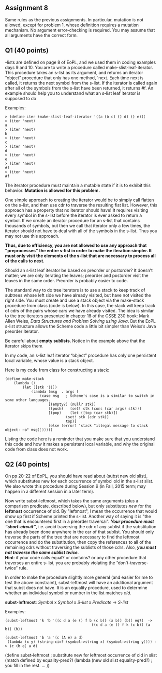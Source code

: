 ## Assignment 8

Same rules as the previous assignments.  In particular, mutation is not allowed, except for problem 1, whose definition requires a mutation mechanism.
No argument error-checking is required.  You may assume that all arguments have the correct form.

## Q1 (40 points)

-lists are defined on page 8 of EoPL, and we used them in coding examples days 9 and 10.  You are to write a procedure called make-slist-leaf-iterator.  This procedure takes an s-list as its argument, and returns an iterator “object” procedure that only has one method, 'next.  Each time next is called, it returns the next symbol from the s-list.  If the iterator is called again after all of the symbols from the s-list have been returned, it returns #f.  An example should help you to understand what an s-list leaf iterator is supposed to do

Examples: 

    > (define iter (make-slist-leaf-iterator '((a (b c) () d) () e)))
    > (iter 'next)
    a
    > (iter 'next)
    b
    > (iter 'next)
    c
    > (iter 'next)
    d
    > (iter 'next)
    e
    > (iter 'next)
    #f
    > (iter 'next)
    #f

The iterator procedure must maintain a mutable state if it is to exhibit this behavior.  **Mutation is allowed for this problem.**

One simple approach to creating the iterator would be to simply call flatten on the s-list, and then use cdr to traverse the resulting flat list.  However, this approach has a property that no iterator should have! It requires visiting every symbol in the s-list before the iterator is ever asked to return a symbol.  If we create an iterator procedure for an s-list that contains thousands of symbols, but then we call that iterator only a few times, the iterator should not have to deal with all of the symbols in the s-list.  Thus you may not use this approach.

**Thus, due to efficiency, you are not allowed to use any approach that "preprocesses" the entire s-list in order to make the iteration simpler. It must only visit the elements of the s-list that are necessary to process all of the calls to next.**

Should an s-list leaf iterator be based on preorder or postorder?  It doesn't matter; we are only iterating the leaves; preorder and postorder visit the leaves in the same order.  Preorder is probably easier to code.

The standard way to do tree iterators is to use a stack to keep track of subtrees whose left side we have already visited, but have not visited the right side.  You must create and use a stack object via the make-stack procedure from class (code is below).  In this case, the stack will keep track of cdrs of the pairs whose cars we have already visited.  The idea is similar to the tree iterators presented in chapter 18 of the CSSE 230 book: Mark Allen Weiss, *Data Structures and Problem Solving using Java*.  But the EoPL s-list structure allows  the Scheme code a little bit simpler than Weiss’s Java preorder iterator.

Be careful about **empty sublists**.  Notice in the example above that the iterator skips them.

In my code, an s-list leaf iterator “object” procedure has only one persistent local variable, whose value is a stack object.  

Here is my code from class for constructing a stack:

    (define make-stack
        (lambda ()
            (let ([stk '()])
                (lambda (msg  . args ) 
                    (case msg   ; Scheme's case is a similar to switch in some other languages.
                        [(empty?) (null? stk)]
                        [(push)   (set! stk (cons (car args) stk))]
                        [(pop)    (let ([top (car stk)])
                                (set! stk (cdr stk))
                                top)]
                        [else (errorf 'stack "illegal message to stack object: ~a" msg)])))))


Listing the code here is a reminder that you make sure that you understand this code and how it makes a persistent local variable, and why the original code from class does not work.

## Q2 (40 points)

On pp 20-22 of EoPL, you should have read about (subst new old slist), which substitutes new for each occurrence of symbol old in the s-list slist.  We also wrote this procedure during Session 9 (in Fall, 2015 term; may happen in a different session in a later term).  

Now write subst-leftmost, which takes the same arguments (plus a comparison predicate, described below), but only substitutes *new* for the **leftmost** occurrence of old.   By "leftmost", I mean the occurrence that would show up first if Scheme printed the s-list.  Another way of saying it is "the one that is encountered first in a preorder traversal".   ***Your procedure must “short-circuit”***, i.e. avoid traversing the cdr of any sublist if the substitution has already been done anywhere in the car of that sublist. You should only traverse the parts of the tree that are necessary to find the leftmost occurrence and do the substitution, then copy the references to all of the remaining cdrs without traversing the sublists of those cdrs.  Also, ***you must not traverse the same sublist twice.***  
**Hint**:  if your code calls equal? or contains? or any other procedure that traverses an entire s-list, you are probably violating the “don't-traverse-twice” rule.

In order to make the procedure slightly more general (and easier for me to test the above constraint), subst-leftmost will have an additional argument that subst does not have.  It is an equality procedure, used to determine whether an individual symbol or number in the list matches *old*.  

**subst-leftmost**: *Symbol* x *Symbol* x *S-list* x *Predicate* -> *S-list*

Examples: 

    (subst-leftmost 'k 'b '((c d a (e () f b (c b)) (a b)) (b)) eq?)  -> 
                                            ((c d a (e () f k (c b)) (a b)) (b))

    (subst-leftmost 'b 'a '(c (A e) a d) 
     (lambda (x y) (string-ci=? (symbol->string x) (symbol->string y)))) -> (c (b e) a d)

(define subst-leftmost  ; substitute new for leftmost occurrence of old in slist (match defined by equality-pred?)
  (lambda (new old slist equality-pred?)   ; you fill in the rest. 
        ... ))


    

    


